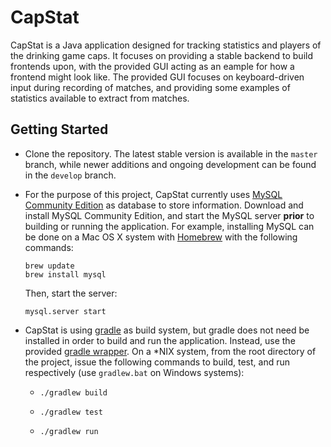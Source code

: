 CapStat
=======

CapStat is a Java application designed for tracking statistics and players of the drinking game caps. It focuses on providing a stable backend to build frontends upon, with the provided GUI acting as an eample for how a frontend might look like. The provided GUI focuses on keyboard-driven input during recording of matches, and providing some examples of statistics available to extract from matches.

## Getting Started
*   Clone the repository. The latest stable version is available in the `master` branch, while newer additions and ongoing development can be found in the `develop` branch.
*   For the purpose of this project, CapStat currently uses [MySQL Community Edition](https://www.mysql.com/products/community/) as database to store information. Download and install MySQL Community Edition, and start the MySQL server **prior** to building or running the application. For example, installing MySQL can be done on a Mac OS X system with [Homebrew](http://brew.sh/) with the following commands:

    ```
    brew update
    brew install mysql
    ```

    Then, start the server:

    ```
    mysql.server start
    ```
*   CapStat is using [gradle](http://gradle.org/) as build system, but gradle does not need be installed in order to build and run the application. Instead, use the provided [gradle wrapper](https://docs.gradle.org/current/userguide/gradle_wrapper.html). On a \*NIX system, from the root directory of the project, issue the following commands to build, test, and run respectively (use `gradlew.bat` on Windows systems):

    *   ```
        ./gradlew build
        ```

    *   ```
        ./gradlew test
        ```

    *   ```
        ./gradlew run
        ```
